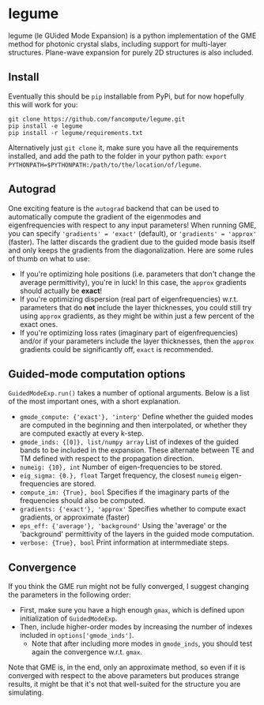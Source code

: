 # legume

legume (le GUided Mode Expansion) is a python implementation of the GME method for photonic crystal slabs, including support for multi-layer structures. Plane-wave expansion for purely 2D structures is also included. 

## Install

Eventually this should be `pip` installable from PyPi, but for now hopefully this will work for you:

```
git clone https://github.com/fancompute/legume.git
pip install -e legume
pip install -r legume/requirements.txt
```

Alternatively just `git clone` it, make sure you have all the requirements installed, and add the path to the folder in your python path: `export PYTHONPATH=$PYTHONPATH:/path/to/the/location/of/legume`.

## Autograd

One exciting feature is the `autograd` backend that can be used to automatically compute the gradient of the eigenmodes and eigenfrequencies with respect to any input parameters! When running GME, you can specify `'gradients' = 'exact'` (default), or `'gradients' = 'approx'` (faster). The latter discards the gradient due to the guided mode basis itself and only keeps the gradients from the diagonalization. Here are some rules of thumb on what to use:

- If you're optimizing hole positions (i.e. parameters that don't change the average permittivity), you're in luck! In this case, the `approx` gradients should actually be **exact**! 
- If you're optimizing dispersion (real part of eigenfrequencies) w.r.t. parameters that do **not** include the layer thicknesses, you could still try using `approx` gradients, as they might be within just a few percent of the exact ones. 
- If you're optimizing loss rates (imaginary part of eigenfrequencies) and/or if your parameters include the layer thicknesses, then the `approx` gradients could be significantly off, `exact` is recommended. 

## Guided-mode computation options
`GuidedModeExp.run()` takes a number of optional arguments. Below is a list of the most important ones, with a short explanation.

- `gmode_compute: {'exact'}, 'interp'` Define whether the guided modes are computed in the beginning and then interpolated, or whether they are computed exactly at every k-step.
- `gmode_inds: {[0]}, list/numpy array` List of indexes of the guided bands to be included in the expansion. These alternate between TE and TM defined with respect to the propagation direction.
- `numeig: {10}, int` Number of eigen-frequencies to be stored.
- `eig_sigma: {0.}, float` Target frequency, the closest `numeig` eigen-frequencies are stored.
- `compute_im: {True}, bool` Specifies if the imaginary parts of the frequencies should also be computed.
- `gradients: {'exact'}, 'approx'` Specifies whether to compute exact gradients, or approximate (faster)
- `eps_eff: {'average'}, 'background'` Using the 'average' or the 'background' permittivity of the layers in the guided mode computation.
- `verbose: {True}, bool` Print information at intermmediate steps.

## Convergence

If you think the GME run might not be fully converged, I suggest changing the parameters in the following order:

- First, make sure you have a high enough `gmax`, which is defined upon initialization of `GuidedModeExp`.
- Then, include higher-order modes by increasing the number of indexes included in `options['gmode_inds']`.
  - Note that after including more modes in `gmode_inds`, you should test again the convergence w.r.t. `gmax`.

Note that GME is, in the end, only an approximate method, so even if it is converged with respect to the above parameters but produces strange results, it might be that it's not that well-suited for the structure you are simulating.
